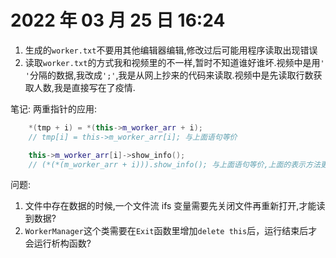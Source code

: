 # 2022 年 03 月 25 日 16:24

1. 生成的`worker.txt`不要用其他编辑器编辑,修改过后可能用程序读取出现错误
2. 读取`worker.txt`的方式我和视频里的不一样,暂时不知道谁好谁坏.视频中是用`' '`分隔的数据,我改成`';'`,我是从网上抄来的代码来读取.视频中是先读取行数获取人数,我是直接写在了疫情.

笔记:
两重指针的应用:

```cpp
    *(tmp + i) = *(this->m_worker_arr + i);
    // tmp[i] = this->m_worker_arr[i]; 与上面语句等价

    this->m_worker_arr[i]->show_info();
    // (*(*(m_worker_arr + i))).show_info(); 与上面语句等价,上面的表示方法更容易理解
```

问题:

1. 文件中存在数据的时候,一个文件流 ifs 变量需要先关闭文件再重新打开,才能读到数据?
2. `WorkerManager`这个类需要在`Exit`函数里增加`delete this`后，运行结束后才会运行析构函数?
